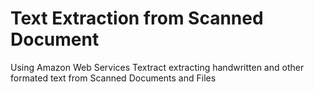 # Text Extraction from Scanned Document
 Using Amazon Web Services Textract extracting handwritten and other formated text from Scanned Documents and Files
